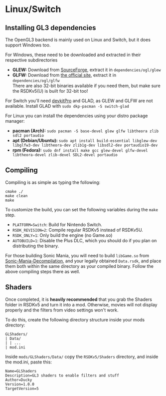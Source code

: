 # Linux/Switch

## Installing GL3 dependencies 

The OpenGL3 backend is mainly used on Linux and Switch, but it does support Windows too.

For Windows, these need to be downloaded and extracted in their respective subdirectories 
- **GLEW:** Download from [SourceForge](http://glew.sourceforge.net/), extract it in `dependencies/ogl/glew`
- **GLFW:** Download from [the official site](https://www.glfw.org/download.html), extract it in `dependencies/ogl/glfw`  
  There are also 32-bit binaries available if you need them, but make sure the RSDKv5(U) is built for 32-bit too!

For Switch you'll need [devkitPro](https://devkitpro.org/) and GLAD, as GLEW and GLFW are not available. Install GLAD with `sudo dkp-pacman -S switch-glad`

For Linux you can install the dependencies using your distro package manager:
- **pacman (Arch):** `sudo pacman -S base-devel glew glfw libtheora zlib sdl2 portaudio`
- **apt (Debian/Ubuntu):** `sudo apt install build-essential libglew-dev libglfw3-dev libtheora-dev zlib1g-dev libsdl2-dev portaudio19-dev`
- **rpm (Fedora):** `sudo dnf install make gcc glew-devel glfw-devel libtheora-devel zlib-devel SDL2-devel portaudio`

## Compiling

Compiling is as simple as typing the following:
```
cmake ./
make clean
make
```

To customize the build, you can set the following variables during the `make` step.
- `PLATFORM=Switch`: Build for Nintendo Switch.
- `RSDK_REVISION=2`: Compile regular RSDKv5 instead of RSDKv5U.
- `RSDK_ONLY=1`: Only build the engine (no Game.so)
- `AUTOBUILD=1`: Disable the Plus DLC, which you should do if you plan on distributing the binary.

For those building Sonic Mania, you will need to build `libGame.so` from [Sonic-Mania-Decompilation](https://github.com/Rubberduckycooly/Sonic-Mania-Decompilation), and your legally obtained `Data.rsdk`, and place them both within the same directory as your compiled binary. Follow the above compiling steps there as well.

## Shaders 

Once completed, it is **heavily recommended** that you grab the Shaders folder in RSDKv5 and turn it into a mod. Otherwise, movies will not display properly and the filters from video settings won't work.

To do this, create the following directory structure inside your mods directory:
```
GLShaders/
| Data/
| | ...
| mod.ini
```

Inside `mods/GLShaders/Data/` copy the `RSDKv5/Shaders` directory, and inside the mod.ini, paste this:
```
Name=GLShaders
Description=GL3 shaders to enable filters and stuff
Author=Ducky
Version=1.0.0
TargetVersion=5
```
